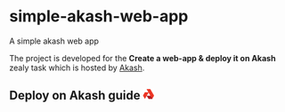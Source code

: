 # simple-akash-web-app

A simple akash web app

The project is developed for the **Create a web-app & deploy it on Akash** zealy task which is hosted by [Akash](https://zealy.io/cw/akashnetwork/questboard).

## Deploy on Akash guide <img src="./assets/akash-logo.png" alt="akash" width=20 height=20/>
